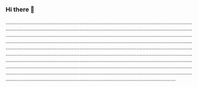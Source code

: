### Hi there 👋

.............................................................................................................................................................................................................................................................................................................................................................................................................................................................................................................................................................................................................................................................................................................................................................................................................................................................................................................................................................................................................................................................................................................................................................................................................................................................................
